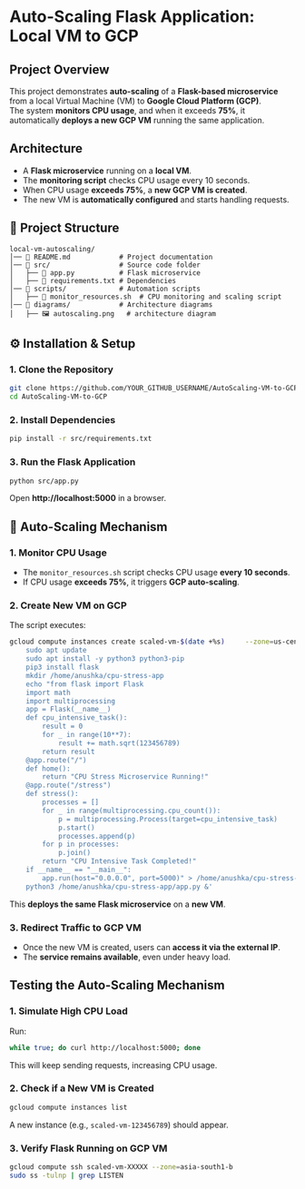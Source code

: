 # Auto-Scaling Flask Application: Local VM to GCP  

## Project Overview  
This project demonstrates **auto-scaling** of a **Flask-based microservice** from a local Virtual Machine (VM) to **Google Cloud Platform (GCP)**.  
The system **monitors CPU usage**, and when it exceeds **75%**, it automatically **deploys a new GCP VM** running the same application.  

## Architecture  
- A **Flask microservice** running on a **local VM**.
- The **monitoring script** checks CPU usage every 10 seconds.
- When CPU usage **exceeds 75%**, a **new GCP VM is created**.
- The new VM is **automatically configured** and starts handling requests.

## 📂 Project Structure  
```
local-vm-autoscaling/
│── 📄 README.md            # Project documentation
│── 📁 src/                 # Source code folder
│   ├── 📄 app.py           # Flask microservice
│   ├── 📄 requirements.txt # Dependencies
│── 📁 scripts/             # Automation scripts
│   ├── 📄 monitor_resources.sh  # CPU monitoring and scaling script
│── 📁 diagrams/            # Architecture diagrams
│   ├── 🖼 autoscaling.png   # architecture diagram
```

## ⚙️ Installation & Setup  
### **1️. Clone the Repository**  
```bash
git clone https://github.com/YOUR_GITHUB_USERNAME/AutoScaling-VM-to-GCP.git
cd AutoScaling-VM-to-GCP
```

### **2️. Install Dependencies**  
```bash
pip install -r src/requirements.txt
```

### **3️. Run the Flask Application**  
```bash
python src/app.py
```
Open **http://localhost:5000** in a browser.  

## 📜 Auto-Scaling Mechanism  
### **1️. Monitor CPU Usage**
- The `monitor_resources.sh` script checks CPU usage **every 10 seconds**.
- If CPU usage **exceeds 75%**, it triggers **GCP auto-scaling**.

### **2️. Create New VM on GCP**
The script executes:
```bash
gcloud compute instances create scaled-vm-$(date +%s)     --zone=us-central1-b     --machine-type=n1-standard-1     --image-family=ubuntu-2204-lts     --image-project=ubuntu-os-cloud     --metadata=startup-script='#! /bin/bash
    sudo apt update
    sudo apt install -y python3 python3-pip
    pip3 install flask
    mkdir /home/anushka/cpu-stress-app
    echo "from flask import Flask
    import math
    import multiprocessing
    app = Flask(__name__)
    def cpu_intensive_task():
        result = 0
        for _ in range(10**7):
            result += math.sqrt(123456789)
        return result
    @app.route("/")
    def home():
        return "CPU Stress Microservice Running!"
    @app.route("/stress")
    def stress():
        processes = []
        for _ in range(multiprocessing.cpu_count()):
            p = multiprocessing.Process(target=cpu_intensive_task)
            p.start()
            processes.append(p)
        for p in processes:
            p.join()
        return "CPU Intensive Task Completed!"
    if __name__ == "__main__":
        app.run(host="0.0.0.0", port=5000)" > /home/anushka/cpu-stress-app/app.py
    python3 /home/anushka/cpu-stress-app/app.py &'
```
This **deploys the same Flask microservice** on a **new VM**.

### **3️. Redirect Traffic to GCP VM**
- Once the new VM is created, users can **access it via the external IP**.
- The **service remains available**, even under heavy load.

## Testing the Auto-Scaling Mechanism  
### **1️. Simulate High CPU Load**
Run:
```bash
while true; do curl http://localhost:5000; done
```
This will keep sending requests, increasing CPU usage.  

### **2️. Check if a New VM is Created**
```bash
gcloud compute instances list
```
A new instance (e.g., `scaled-vm-123456789`) should appear.

### **3️. Verify Flask Running on GCP VM**
```bash
gcloud compute ssh scaled-vm-XXXXX --zone=asia-south1-b
sudo ss -tulnp | grep LISTEN
```

